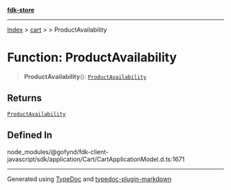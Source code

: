 [**fdk-store**](../../../README.md)
***

[Index](../../../API.md) > [cart](../../README.md) > [<internal>](../README.md) > ProductAvailability

# Function: ProductAvailability

> **ProductAvailability**(): [`ProductAvailability`](../type-aliases/type-alias.ProductAvailability.md)

## Returns

[`ProductAvailability`](../type-aliases/type-alias.ProductAvailability.md)

## Defined In

node\_modules/@gofynd/fdk-client-javascript/sdk/application/Cart/CartApplicationModel.d.ts:1671

***
Generated using [TypeDoc](https://typedoc.org/) and [typedoc-plugin-markdown](https://www.npmjs.com/package/typedoc-plugin-markdown)
